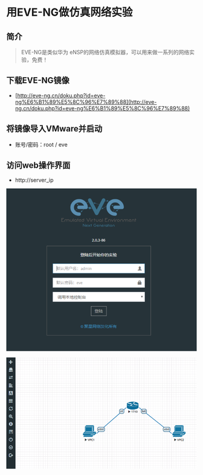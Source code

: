 # 用EVE-NG做仿真网络实验

## 简介

> EVE-NG是类似华为 eNSP的网络仿真模拟器，可以用来做一系列的网络实验，免费！

## 下载EVE-NG镜像

* [http://eve-ng.cn/doku.php?id=eve-ng%E6%B1%89%E5%8C%96%E7%89%88](http://eve-ng.cn/doku.php?id=eve-ng%E6%B1%89%E5%8C%96%E7%89%88)

## 将镜像导入VMware并启动

* 账号/密码：root / eve

## 访问web操作界面

* http://server\_ip

![](../.gitbook/assets/1%20%282%29.PNG)

![](../.gitbook/assets/2.PNG)

